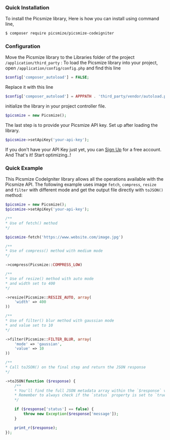 ### Quick Installation

To install the Picsmize library, Here is how you can install using command line,

```bash
$ composer require picsmize/picsmize-codeigniter
```

### Configuration

Move the Picsmize library to the Libraries folder of the project `/application/third_party` :
To load the Picsmize library into your project, open `/application/config/config.php` and find this line

```php
$config['composer_autoload'] = FALSE;
```

Replace it with this line

```php
$config['composer_autoload'] = APPPATH . 'third_party/vendor/autoload.php';
```

initialize the library in your project controller file.

```php
$picsmize = new Picsmize();
```

The last step is to provide your Picsmize API key. Set up after loading the library.

```php
$picsmize->setApiKey('your-api-key');
```

If you don't have your API Key just yet, you can [Sign Up](https://picsmize.com/register) for a free account.
And That's it! Start optimizing..!

### Quick Example

This Picsmize CodeIgniter library allows all the operations available with the Picsmize API. The following example uses image `fetch`, `compress`, `resize` and `filter` with different mode and get the output file directly with `toJSON()` method:

```php
$picsmize = new Picsmize();
$picsmize->setApiKey('your-api-key');

/**
* Use of fetch() method
*/

$picsmize-fetch('https://www.website.com/image.jpg')

/**
* Use of compress() method with medium mode
*/

->compress(Picsmize::COMPRESS_LOW)

/**
* Use of resize() method with auto mode
* and width set to 400
*/

->resize(Picsmize::RESIZE_AUTO, array(
	'width' => 400
))

/**
* Use of filter() blur method with gaussian mode
* and value set to 10
*/

->filter(Picsmize::FILTER_BLUR, array(
	'mode' => 'gaussian',
	'value' => 10
))

/**
* Call toJSON() on the final step and return the JSON response
*/

->toJSON(function ($response) {
	/**
	* You'll find the full JSON metadata array within the `$response` variable.
	* Remember to always check if the `status` property is set to `true`.
	*/

	if ($response['status'] == false) {
		throw new Exception($response['message']);
	}

	print_r($response);
});
```